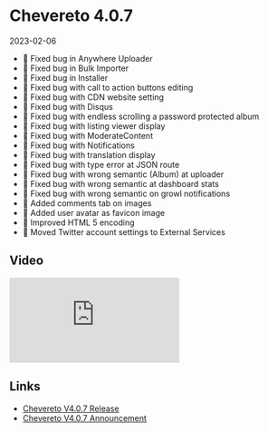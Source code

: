 # Chevereto 4.0.7

2023-02-06

- 🐞 Fixed bug in Anywhere Uploader
- 🐞 Fixed bug in Bulk Importer
- 🐞 Fixed bug in Installer
- 🐞 Fixed bug with call to action buttons editing
- 🐞 Fixed bug with CDN website setting
- 🐞 Fixed bug with Disqus
- 🐞 Fixed bug with endless scrolling a password protected album
- 🐞 Fixed bug with listing viewer display
- 🐞 Fixed bug with ModerateContent
- 🐞 Fixed bug with Notifications
- 🐞 Fixed bug with translation display
- 🐞 Fixed bug with type error at JSON route
- 🐞 Fixed bug with wrong semantic (Album) at uploader
- 🐞 Fixed bug with wrong semantic at dashboard stats
- 🐞 Fixed bug with wrong semantic on growl notifications
- 💅 Added comments tab on images
- 💅 Added user avatar as favicon image
- 💅 Improved HTML 5 encoding
- 💅 Moved Twitter account settings to External Services

## Video

<div class="embed-responsive embed-responsive-16by9">
  <iframe class="embed-responsive-item m-0" src="https://www.youtube.com/embed/ClF4uCbYKdA" frameborder="0" allow="accelerometer; autoplay; clipboard-write; encrypted-media; gyroscope; picture-in-picture" allowfullscreen></iframe>
</div>

## Links

- [Chevereto V4.0.7 Release](https://chevereto.com/community/threads/chevereto-v4-0-7.14954/)
- [Chevereto V4.0.7 Announcement](https://chevereto.com/community/threads/chevereto-v4-0-7.14913/)
